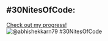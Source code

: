 ## #30NitesOfCode:
  [Check out my progress!](https://www.codedex.io/@abhishekkarn79/30-nites-of-code)  
  ![@abhishekkarn79 #30NitesOfCode](https://www.codedex.io/api/petStatus?user=abhishekkarn79)

